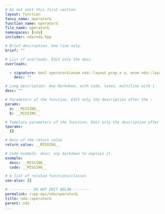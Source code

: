 ```yaml
---
# Do not edit this first section
layout: function
fancy_name: operator&
function_name: operator&
file_name: operator&
namespaces: [nda]
includer: nda/nda.hpp

# Brief description. One line only.
brief: ""

# List of overloads. Edit only the desc
overloads:

  - signature: bool operator&(enum nda::layout_prop_e a, enum nda::layout_prop_e b)
    desc: ""

# Long description. Any Markdown, with code, latex, multiline with |
desc: ""

# Parameters of the function. Edit only the description after the :
params:
  a: __MISSING__
  b: __MISSING__

# Template parameters of the function. Edit only the description after the :
tparams:
  {}

# Desc of the return value
return_value: __MISSING__

# Code example. desc: any markdown to explain it.
example:
  desc: __MISSING__
  code: __MISSING__

# A list of related functions/classes
see-also: []

# ---------- DO NOT EDIT BELOW --------
permalink: /cpp-api/nda/operator&
title: nda::operator&
parent: nda
...
```


